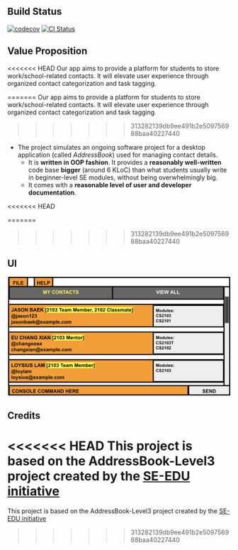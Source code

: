 ## Build Status
[![codecov](https://codecov.io/gh/AY2324S1-CS2103T-F08-3/tp/graph/badge.svg?token=BJR49ZPCBU)](https://codecov.io/gh/AY2324S1-CS2103T-F08-3/tp)
[![CI Status](https://github.com/se-edu/addressbook-level3/workflows/Java%20CI/badge.svg)](https://github.com/se-edu/addressbook-level3/actions)

## Value Proposition
<<<<<<< HEAD
Our app aims to provide a platform for students to store work/school-related contacts. 
It will elevate user experience through organized contact categorization and task tagging.



=======
Our app aims to provide a platform for students to store work/school-related contacts.
It will elevate user experience through organized contact categorization and task tagging.

>>>>>>> 313282139db9ee491b2e509756988baa40227440
* The project simulates an ongoing software project for a desktop application (called _AddressBook_) used for managing contact details.
  * It is **written in OOP fashion**. It provides a **reasonably well-written** code base **bigger** (around 6 KLoC) than what students usually write in beginner-level SE modules, without being overwhelmingly big.
  * It comes with a **reasonable level of user and developer documentation**.

<<<<<<< HEAD
  
=======
>>>>>>> 313282139db9ee491b2e509756988baa40227440
## UI
![Ui](docs/images/Ui.png)

## Credits
<<<<<<< HEAD
This project is based on the AddressBook-Level3 project created by the [SE-EDU initiative](https://se-education.org)
=======
This project is based on the AddressBook-Level3 project created by the [SE-EDU initiative](https://se-education.org)

>>>>>>> 313282139db9ee491b2e509756988baa40227440
